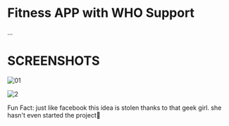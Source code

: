# Fitness APP with WHO Support
...

# SCREENSHOTS

![01](https://user-images.githubusercontent.com/100375001/195172094-e0bcc0f8-b8a4-4cf0-8a66-1bdc1b910c76.jpg)

![2](https://user-images.githubusercontent.com/100375001/196403546-106990ab-794f-406d-b47a-eb3a2da1d2c9.jpg)

Fun Fact:
just like facebook this idea is stolen thanks to that geek girl. she hasn't even started the project🤣
